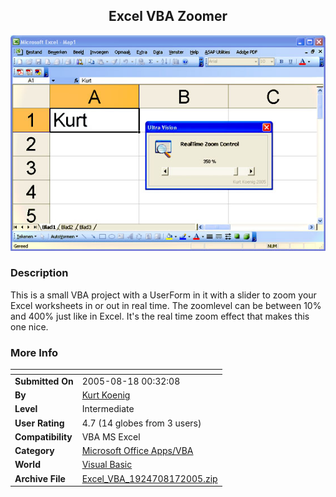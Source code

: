 ﻿<div align="center">

## Excel VBA Zoomer

<img src="PIC2005817184155468.jpg">
</div>

### Description

This is a small VBA project with a UserForm in it with a slider to zoom your Excel worksheets in or out in real time. The zoomlevel can be between 10% and 400% just like in Excel. It's the real time zoom effect that makes this one nice.
 
### More Info
 


<span>             |<span>
---                |---
**Submitted On**   |2005-08-18 00:32:08
**By**             |[Kurt Koenig](https://github.com/Planet-Source-Code/PSCIndex/blob/master/ByAuthor/kurt-koenig.md)
**Level**          |Intermediate
**User Rating**    |4.7 (14 globes from 3 users)
**Compatibility**  |VBA MS Excel
**Category**       |[Microsoft Office Apps/VBA](https://github.com/Planet-Source-Code/PSCIndex/blob/master/ByCategory/microsoft-office-apps-vba__1-42.md)
**World**          |[Visual Basic](https://github.com/Planet-Source-Code/PSCIndex/blob/master/ByWorld/visual-basic.md)
**Archive File**   |[Excel\_VBA\_1924708172005\.zip](https://github.com/Planet-Source-Code/kurt-koenig-excel-vba-zoomer__1-62217/archive/master.zip)








